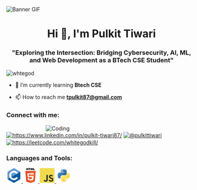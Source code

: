 ![Banner GIF](https://github.com/yourusername/yourrepository/blob/main/yourgif.gif)
<h1 align="center">Hi 👋, I'm Pulkit Tiwari</h1>
<h3 align="center">"Exploring the Intersection: Bridging Cybersecurity, AI, ML, and Web Development as a BTech CSE Student"</h3>

<p align="left"> <img src="https://komarev.com/ghpvc/?username=whtegod&label=Profile%20views&color=0e75b6&style=flat" alt="whtegod" /> </p>

- 🌱 I’m currently learning **Btech CSE**

- 📫 How to reach me **tpulkit87@gmail.com**

<h3 align="left">Connect with me:</h3>
<img align="right" alt="Coding" width="400" src"![image](https://github.com/WHTEGOD/WHTEGOD/assets/144117128/b1c0851e-b7a9-4189-80f6-05f91833f43c)
">
<p align="left">
<a href="https://linkedin.com/in/https://www.linkedin.com/in/pulkit-tiwari87/" target="blank"><img align="center" src="https://raw.githubusercontent.com/rahuldkjain/github-profile-readme-generator/master/src/images/icons/Social/linked-in-alt.svg" alt="https://www.linkedin.com/in/pulkit-tiwari87/" height="30" width="40" /></a>
<a href="https://instagram.com/@pulkittiwari" target="blank"><img align="center" src="https://raw.githubusercontent.com/rahuldkjain/github-profile-readme-generator/master/src/images/icons/Social/instagram.svg" alt="@pulkittiwari" height="30" width="40" /></a>
<a href="https://www.leetcode.com/https://leetcode.com/whitegodkill/" target="blank"><img align="center" src="https://raw.githubusercontent.com/rahuldkjain/github-profile-readme-generator/master/src/images/icons/Social/leet-code.svg" alt="https://leetcode.com/whitegodkill/" height="30" width="40" /></a>
</p>

<h3 align="left">Languages and Tools:</h3>
<p align="left"> <a href="https://www.cprogramming.com/" target="_blank" rel="noreferrer"> <img src="https://raw.githubusercontent.com/devicons/devicon/master/icons/c/c-original.svg" alt="c" width="40" height="40"/> </a> <a href="https://www.w3.org/html/" target="_blank" rel="noreferrer"> <img src="https://raw.githubusercontent.com/devicons/devicon/master/icons/html5/html5-original-wordmark.svg" alt="html5" width="40" height="40"/> </a> <a href="https://developer.mozilla.org/en-US/docs/Web/JavaScript" target="_blank" rel="noreferrer"> <img src="https://raw.githubusercontent.com/devicons/devicon/master/icons/javascript/javascript-original.svg" alt="javascript" width="40" height="40"/> </a> <a href="https://www.python.org" target="_blank" rel="noreferrer"> <img src="https://raw.githubusercontent.com/devicons/devicon/master/icons/python/python-original.svg" alt="python" width="40" height="40"/> </a> </p>


